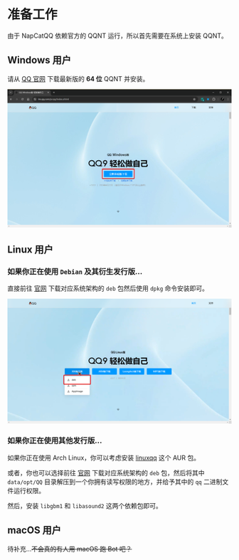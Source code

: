 # 准备工作

由于 NapCatQQ 依赖官方的 QQNT 运行，所以首先需要在系统上安装 QQNT。

## Windows 用户

请从 [QQ 官网](https://im.qq.com/pcqq/index.shtml) 下载最新版的 **64 位** QQNT 并安装。

![Windows 下载 QQNT](./images/download_qqnt_windows.png)

## Linux 用户

### 如果你正在使用 `Debian` 及其衍生发行版...

直接前往 [官网](https://im.qq.com/linuxqq/index.shtml) 下载对应系统架构的 `deb` 包然后使用 `dpkg` 命令安装即可。

![Debian 系下载 QQNT](./images/download_qqnt_debian.png)

### 如果你正在使用其他发行版...

如果你正在使用 Arch Linux，你可以考虑安装 [linuxqq](https://aur.archlinux.org/packages/linuxqq) 这个 AUR 包。

或者，你也可以选择前往 [官网](https://im.qq.com/linuxqq/index.shtml) 下载对应系统架构的 `deb` 包，然后将其中 `data/opt/QQ` 目录解压到一个你拥有读写权限的地方，并给予其中的 `qq` 二进制文件运行权限。

然后，安装 `libgbm1` 和 `libasound2` 这两个依赖包即可。

## macOS 用户

待补充...~~不会真的有人用 macOS 跑 Bot 吧？~~